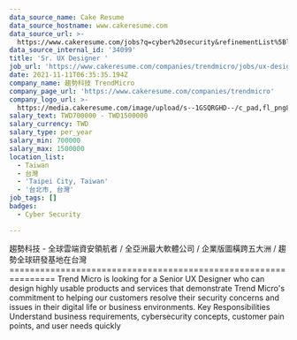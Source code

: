 ```yaml
---
data_source_name: Cake Resume
data_source_hostname: www.cakeresume.com
data_source_url: >-
  https://www.cakeresume.com/jobs?q=cyber%20security&refinementList%5Blang_name%5D%5B0%5D=English&refinementList%5Bsalary_type%5D=per_year&range%5Bsalary_range%5D%5Bmin%5D=1000000
data_source_internal_id: '34099'
title: 'Sr. UX Designer '
job_url: 'https://www.cakeresume.com/companies/trendmicro/jobs/ux-designer-commercial'
date: 2021-11-11T06:35:35.194Z
company_name: 趨勢科技 TrendMicro
company_page_url: 'https://www.cakeresume.com/companies/trendmicro'
company_logo_url: >-
  https://media.cakeresume.com/image/upload/s--1GSQRGHD--/c_pad,fl_png8,h_200,w_200/v1536046772/i1wwlco86slotrkxcujd.png
salary_text: TWD700000 - TWD1500000
salary_currency: TWD
salary_type: per_year
salary_min: 700000
salary_max: 1500000
location_list:
  - Taiwan
  - 台灣
  - 'Taipei City, Taiwan'
  - '台北市, 台灣'
job_tags: []
badges:
  - Cyber Security

---
```


趨勢科技 - 全球雲端資安領航者 / 全亞洲最大軟體公司 / 企業版圖橫跨五大洲 / 趨勢全球研發基地在台灣 =============================================================== Trend Micro is looking for a Senior UX Designer who can design highly usable products and services that demonstrate Trend Micro's commitment to helping our customers resolve their security concerns and issues in their digital life or business environments. Key Responsibilities Understand business requirements, cybersecurity concepts, customer pain points, and user needs quickly 
